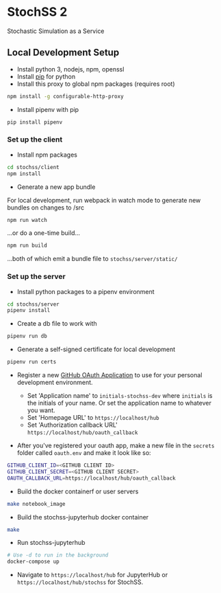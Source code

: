 # StochSS 2

Stochastic Simulation as a Service

## Local Development Setup

- Install python 3, nodejs, npm, openssl
- Install [pip](https://pip.pypa.io/en/stable/installing/) for python
- Install this proxy to global npm packages (requires root)
```bash
npm install -g configurable-http-proxy
```
- Install pipenv with pip
```bash
pip install pipenv 
```
### Set up the client
- Install npm packages
```bash
cd stochss/client
npm install
```
- Generate a new app bundle

For local development, run webpack in watch mode to generate new bundles on changes to /src
```bash
npm run watch
```
...or do a one-time build...
```bash
npm run build
```
...both of which emit a bundle file to `stochss/server/static/`

### Set up the server

- Install python packages to a pipenv environment
```bash
cd stochss/server
pipenv install
```
- Create a db file to work with
```bash
pipenv run db
```
- Generate a self-signed certificate for local development
```bash
pipenv run certs
```
- Register a new [GitHub OAuth Application](https://github.com/settings/applications/new) to use for your personal development environment. 
  - Set 'Application name' to `initials-stochss-dev` where `initials` is the initials of your name. Or set the application name to whatever you want.
  - Set 'Homepage URL' to `https://localhost/hub`
  - Set 'Authorization callback URL' `https://localhost/hub/oauth_callback`

- After you've registered your oauth app, make a new file in the `secrets` folder called `oauth.env` and make it look like so:
```bash
GITHUB_CLIENT_ID=<GITHUB CLIENT ID>
GITHUB_CLIENT_SECRET=<GITHUB CLIENT SECRET>
OAUTH_CALLBACK_URL=https://localhost/hub/oauth_callback
```
- Build the docker containerf or user servers
```bash
make notebook_image
```
- Build the stochss-jupyterhub docker container
```bash
make
```
- Run stochss-jupyterhub
```bash
# Use -d to run in the background
docker-compose up
```
- Navigate to `https://localhost/hub` for JupyterHub or `https://localhost/hub/stochss` for StochSS.
